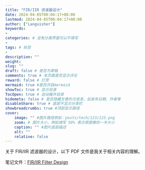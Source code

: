 ```yaml
---
title: "FIR/IIR 滤波器设计"
date: 2024-04-05T00:04:17+08:00
lastmod: 2024-04-05T00:04:17+08:00
author: ["Languisher"]
keywords: 
- 
categories: # 没有分类界面可以不填写
- 
tags: # 标签
- 
description: ""
weight:
slug: ""
draft: false # 是否为草稿
comments: true # 本页面是否显示评论
reward: false # 打赏
mermaid: true #是否开启mermaid
showToc: true # 显示目录
TocOpen: true # 自动展开目录
hidemeta: false # 是否隐藏文章的元信息，如发布日期、作者等
disableShare: true # 底部不显示分享栏
showbreadcrumbs: true #顶部显示路径
cover:
    image: "" #图片路径例如：posts/tech/123/123.png
    zoom: # 图片大小，例如填写 50% 表示原图像的一半大小
    caption: "" #图片底部描述
    alt: ""
    relative: false
---
```


关于 FIR/IIR 滤波器的设计，以下 PDF 文件是我关于相关内容的理解。

笔记文件：[FIR/IIR Filter Design](fir-iir.pdf)
